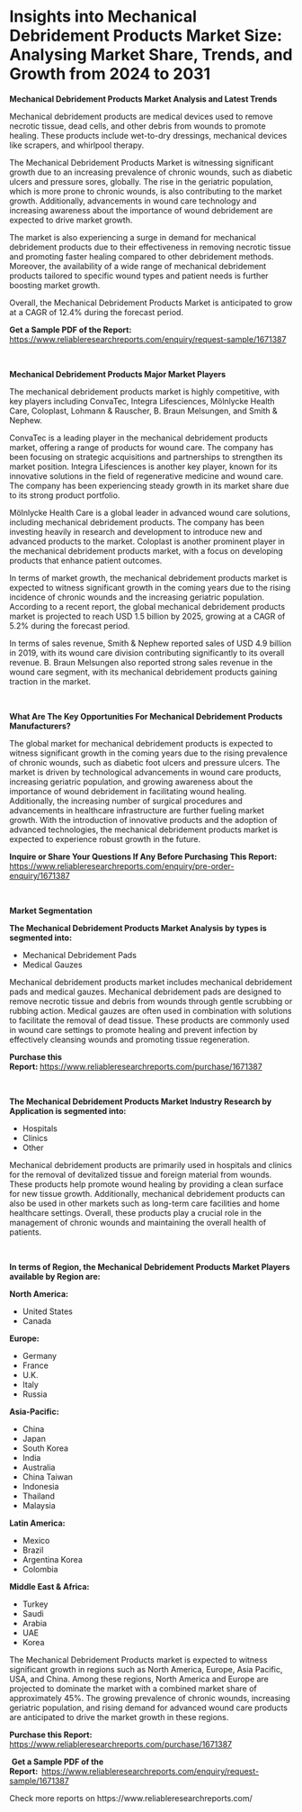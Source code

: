 <p><h1>Insights into Mechanical Debridement Products Market Size: Analysing Market Share, Trends, and Growth from 2024 to 2031</h1></p><p><strong>Mechanical Debridement Products Market Analysis and Latest Trends</strong></p>
<p><p>Mechanical debridement products are medical devices used to remove necrotic tissue, dead cells, and other debris from wounds to promote healing. These products include wet-to-dry dressings, mechanical devices like scrapers, and whirlpool therapy. </p><p>The Mechanical Debridement Products Market is witnessing significant growth due to an increasing prevalence of chronic wounds, such as diabetic ulcers and pressure sores, globally. The rise in the geriatric population, which is more prone to chronic wounds, is also contributing to the market growth. Additionally, advancements in wound care technology and increasing awareness about the importance of wound debridement are expected to drive market growth.</p><p>The market is also experiencing a surge in demand for mechanical debridement products due to their effectiveness in removing necrotic tissue and promoting faster healing compared to other debridement methods. Moreover, the availability of a wide range of mechanical debridement products tailored to specific wound types and patient needs is further boosting market growth.</p><p>Overall, the Mechanical Debridement Products Market is anticipated to grow at a CAGR of 12.4% during the forecast period.</p></p>
<p><strong>Get a Sample PDF of the Report:&nbsp;</strong> <a href="https://www.reliableresearchreports.com/enquiry/request-sample/1671387">https://www.reliableresearchreports.com/enquiry/request-sample/1671387</a></p>
<p>&nbsp;</p>
<p><strong>Mechanical Debridement Products Major Market Players</strong></p>
<p><p>The mechanical debridement products market is highly competitive, with key players including ConvaTec, Integra Lifesciences, Mölnlycke Health Care, Coloplast, Lohmann & Rauscher, B. Braun Melsungen, and Smith & Nephew.</p><p>ConvaTec is a leading player in the mechanical debridement products market, offering a range of products for wound care. The company has been focusing on strategic acquisitions and partnerships to strengthen its market position. Integra Lifesciences is another key player, known for its innovative solutions in the field of regenerative medicine and wound care. The company has been experiencing steady growth in its market share due to its strong product portfolio.</p><p>Mölnlycke Health Care is a global leader in advanced wound care solutions, including mechanical debridement products. The company has been investing heavily in research and development to introduce new and advanced products to the market. Coloplast is another prominent player in the mechanical debridement products market, with a focus on developing products that enhance patient outcomes.</p><p>In terms of market growth, the mechanical debridement products market is expected to witness significant growth in the coming years due to the rising incidence of chronic wounds and the increasing geriatric population. According to a recent report, the global mechanical debridement products market is projected to reach USD 1.5 billion by 2025, growing at a CAGR of 5.2% during the forecast period.</p><p>In terms of sales revenue, Smith & Nephew reported sales of USD 4.9 billion in 2019, with its wound care division contributing significantly to its overall revenue. B. Braun Melsungen also reported strong sales revenue in the wound care segment, with its mechanical debridement products gaining traction in the market.</p></p>
<p>&nbsp;</p>
<p><strong>What Are The Key Opportunities For Mechanical Debridement Products Manufacturers?</strong></p>
<p><p>The global market for mechanical debridement products is expected to witness significant growth in the coming years due to the rising prevalence of chronic wounds, such as diabetic foot ulcers and pressure ulcers. The market is driven by technological advancements in wound care products, increasing geriatric population, and growing awareness about the importance of wound debridement in facilitating wound healing. Additionally, the increasing number of surgical procedures and advancements in healthcare infrastructure are further fueling market growth. With the introduction of innovative products and the adoption of advanced technologies, the mechanical debridement products market is expected to experience robust growth in the future.</p></p>
<p><strong>Inquire or Share Your Questions If Any Before Purchasing This Report:</strong> <a href="https://www.reliableresearchreports.com/enquiry/pre-order-enquiry/1671387">https://www.reliableresearchreports.com/enquiry/pre-order-enquiry/1671387</a></p>
<p>&nbsp;</p>
<p><strong>Market Segmentation</strong></p>
<p><strong>The Mechanical Debridement Products Market Analysis by types is segmented into:</strong></p>
<p><ul><li>Mechanical Debridement Pads</li><li>Medical Gauzes</li></ul></p>
<p><p>Mechanical debridement products market includes mechanical debridement pads and medical gauzes. Mechanical debridement pads are designed to remove necrotic tissue and debris from wounds through gentle scrubbing or rubbing action. Medical gauzes are often used in combination with solutions to facilitate the removal of dead tissue. These products are commonly used in wound care settings to promote healing and prevent infection by effectively cleansing wounds and promoting tissue regeneration.</p></p>
<p><strong>Purchase this Report:&nbsp;</strong><a href="https://www.reliableresearchreports.com/purchase/1671387">https://www.reliableresearchreports.com/purchase/1671387</a></p>
<p>&nbsp;</p>
<p><strong>The Mechanical Debridement Products Market Industry Research by Application is segmented into:</strong></p>
<p><ul><li>Hospitals</li><li>Clinics</li><li>Other</li></ul></p>
<p><p>Mechanical debridement products are primarily used in hospitals and clinics for the removal of devitalized tissue and foreign material from wounds. These products help promote wound healing by providing a clean surface for new tissue growth. Additionally, mechanical debridement products can also be used in other markets such as long-term care facilities and home healthcare settings. Overall, these products play a crucial role in the management of chronic wounds and maintaining the overall health of patients.</p></p>
<p>&nbsp;</p>
<p><strong>In terms of Region, the Mechanical Debridement Products Market Players available by Region are:</strong></p>
<p>
    <p> <strong> North America: </strong>
        <ul>
            <li>United States</li>
            <li>Canada</li>
        </ul>
        </p> 
    <p> <strong> Europe: </strong>
        <ul>
            <li>Germany</li>
            <li>France</li>
            <li>U.K.</li>
            <li>Italy</li>
            <li>Russia</li>
        </ul>
        </p> 
    <p> <strong> Asia-Pacific: </strong>
        <ul>
            <li>China</li>
            <li>Japan</li>
            <li>South Korea</li>
            <li>India</li>
            <li>Australia</li>
            <li>China Taiwan</li>
            <li>Indonesia</li>
            <li>Thailand</li>
            <li>Malaysia</li>
        </ul>
        </p> 
    <p> <strong> Latin America: </strong>
        <ul>
            <li>Mexico</li>
            <li>Brazil</li>
            <li>Argentina Korea</li>
            <li>Colombia</li>
        </ul>
        </p> 
    <p> <strong> Middle East & Africa: </strong>
        <ul>
            <li>Turkey</li>
            <li>Saudi</li>
            <li>Arabia</li>
            <li>UAE</li>
            <li>Korea</li>
        </ul>
    </p>
    </p>
<p><p>The Mechanical Debridement Products market is expected to witness significant growth in regions such as North America, Europe, Asia Pacific, USA, and China. Among these regions, North America and Europe are projected to dominate the market with a combined market share of approximately 45%. The growing prevalence of chronic wounds, increasing geriatric population, and rising demand for advanced wound care products are anticipated to drive the market growth in these regions.</p></p>
<p><strong>Purchase this Report: </strong><a href="https://www.reliableresearchreports.com/purchase/1671387">https://www.reliableresearchreports.com/purchase/1671387</a></p>
<p>&nbsp;<strong>Get a Sample PDF of the Report:&nbsp;&nbsp;</strong><a href="https://www.reliableresearchreports.com/enquiry/request-sample/1671387">https://www.reliableresearchreports.com/enquiry/request-sample/1671387</a></p>
<p><strong></strong></p>
<p>Check more reports on https://www.reliableresearchreports.com/</p>